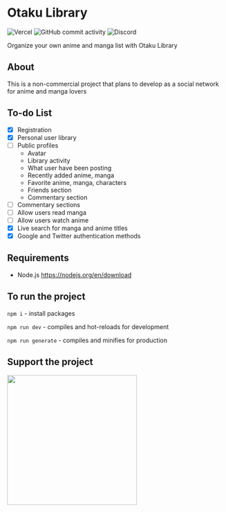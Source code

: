 # Otaku Library
![Vercel](https://vercelbadge.vercel.app/api/kremeshnoi/otaku-library?label=vercel)
![GitHub commit activity](https://img.shields.io/github/commit-activity/m/kremeshnoi/otaku-library)
![Discord](https://img.shields.io/discord/718432544030195792?label=dicrord)

Organize your own anime and manga list with Otaku Library

## About
This is a non-commercial project that plans to develop as a social network for anime and manga lovers

## To-do List
- [x] Registration
- [x] Personal user library
- [ ] Public profiles
  - Avatar
  - Library activity
  - What user have been posting
  - Recently added anime, manga
  - Favorite anime, manga, characters
  - Friends section
  - Commentary section
- [ ] Commentary sections
- [ ] Allow users read manga
- [ ] Allow users watch anime
- [x] Live search for manga and anime titles
- [x] Google and Twitter authentication methods

## Requirements
 * Node.js https://nodejs.org/en/download

## To run the project
`npm i` - install packages

`npm run dev` - compiles and hot-reloads for development

`npm run generate` - compiles and minifies for production

## Support the project

<img align="center" src="https://digital.hbs.edu/platform-rctom/wp-content/uploads/sites/4/2018/11/patreon-banner-519x200.png" width="300px"> 
